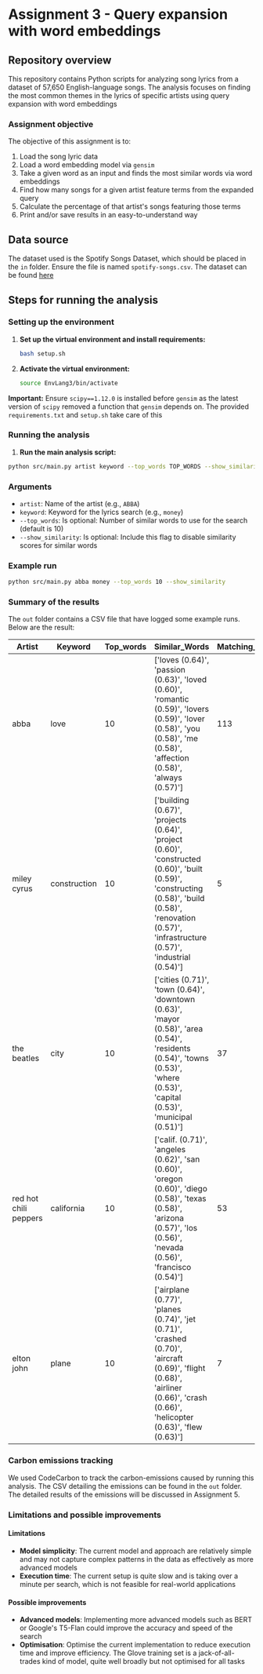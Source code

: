 # Assignment 3 - Query expansion with word embeddings

## Repository overview
This repository contains Python scripts for analyzing song lyrics from a dataset of 57,650 English-language songs. The analysis focuses on finding the most common themes in the lyrics of specific artists using query expansion with word embeddings

### Assignment objective
The objective of this assignment is to:
1. Load the song lyric data
2. Load a word embedding model via `gensim`
3. Take a given word as an input and finds the most similar words via word embeddings
4. Find how many songs for a given artist feature terms from the expanded query
5. Calculate the percentage of that artist's songs featuring those terms
6. Print and/or save results in an easy-to-understand way

## Data source
The dataset used is the Spotify Songs Dataset, which should be placed in the `in` folder. Ensure the file is named `spotify-songs.csv`. The dataset can be found [here](https://www.kaggle.com/datasets/joebeachcapital/57651-spotify-songs)

## Steps for running the analysis

### Setting up the environment
1. **Set up the virtual environment and install requirements:**
    ```bash
    bash setup.sh
    ```
2. **Activate the virtual environment:**
    ```bash
    source EnvLang3/bin/activate
    ```

**Important:** Ensure `scipy==1.12.0` is installed before `gensim` as the latest version of `scipy` removed a function that `gensim` depends on. The provided `requirements.txt` and `setup.sh` take care of this

### Running the analysis
1. **Run the main analysis script:**
```bash
python src/main.py artist keyword --top_words TOP_WORDS --show_similarity
```

### Arguments
- `artist`: Name of the artist (e.g., `ABBA`)
- `keyword`: Keyword for the lyrics search (e.g., `money`)
- `--top_words`: Is optional: Number of similar words to use for the search (default is 10)
- `--show_similarity`: Is optional: Include this flag to disable similarity scores for similar words

### Example run
```bash
python src/main.py abba money --top_words 10 --show_similarity
```

### Summary of the results
The `out` folder contains a CSV file that have logged some example runs. Below are the result:

| Artist                  | Keyword      | Top_words | Similar_Words                                                                                                                                                              | Matching_Songs | Total_Songs | Percentage     |
|-------------------------|--------------|-----------|---------------------------------------------------------------------------------------------------------------------------------------------------------------------------|----------------|-------------|----------------|
| abba                    | love         | 10        | ['loves (0.64)', 'passion (0.63)', 'loved (0.60)', 'romantic (0.59)', 'lovers (0.59)', 'lover (0.58)', 'you (0.58)', 'me (0.58)', 'affection (0.58)', 'always (0.57)']    | 113            | 113         | 100            |
| miley cyrus             | construction | 10        | ['building (0.67)', 'projects (0.64)', 'project (0.60)', 'constructed (0.60)', 'built (0.59)', 'constructing (0.58)', 'build (0.58)', 'renovation (0.57)', 'infrastructure (0.57)', 'industrial (0.54)'] | 5              | 147         | 3.4    |
| the beatles             | city         | 10        | ['cities (0.71)', 'town (0.64)', 'downtown (0.63)', 'mayor (0.58)', 'area (0.54)', 'residents (0.54)', 'towns (0.53)', 'where (0.53)', 'capital (0.53)', 'municipal (0.51)'] | 37             | 178         | 20.8    |
| red hot chili peppers   | california   | 10        | ['calif. (0.71)', 'angeles (0.62)', 'san (0.60)', 'oregon (0.60)', 'diego (0.58)', 'texas (0.58)', 'arizona (0.57)', 'los (0.56)', 'nevada (0.56)', 'francisco (0.54)']  | 53             | 173         | 30.6    |
| elton john              | plane        | 10        | ['airplane (0.77)', 'planes (0.74)', 'jet (0.71)', 'crashed (0.70)', 'aircraft (0.69)', 'flight (0.68)', 'airliner (0.66)', 'crash (0.66)', 'helicopter (0.63)', 'flew (0.63)'] | 7              | 175         | 4              |

### Carbon emissions tracking
We used CodeCarbon to track the carbon-emissions caused by running this analysis. The CSV detailing the emissions can be found in the `out` folder. The detailed results of the emissions will be discussed in Assignment 5.

### Limitations and possible improvements

#### Limitations

- **Model simplicity**: The current model and approach are relatively simple and may not capture complex patterns in the data as effectively as more advanced models
- **Execution time**: The current setup is quite slow and is taking over a minute per search, which is not feasible for real-world applications

#### Possible improvements

- **Advanced models**: Implementing more advanced models such as BERT or Google's T5-Flan could improve the accuracy and speed of the search
- **Optimisation**: Optimise the current implementation to reduce execution time and improve efficiency. The Glove training set is a jack-of-all-trades kind of model, quite well broadly but not optimised for all tasks
